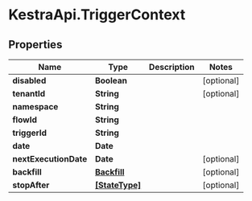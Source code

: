 # KestraApi.TriggerContext

## Properties

Name | Type | Description | Notes
------------ | ------------- | ------------- | -------------
**disabled** | **Boolean** |  | [optional] 
**tenantId** | **String** |  | [optional] 
**namespace** | **String** |  | 
**flowId** | **String** |  | 
**triggerId** | **String** |  | 
**date** | **Date** |  | 
**nextExecutionDate** | **Date** |  | [optional] 
**backfill** | [**Backfill**](Backfill.md) |  | [optional] 
**stopAfter** | [**[StateType]**](StateType.md) |  | [optional] 


